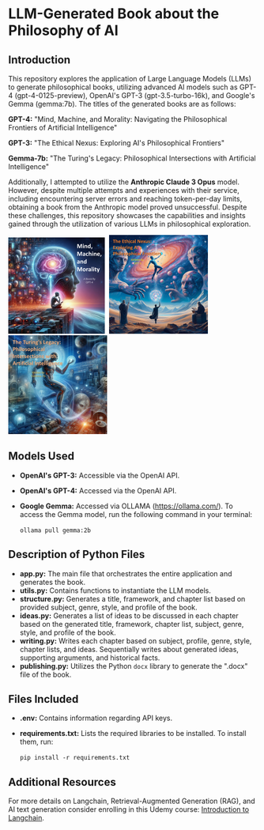 
# LLM-Generated Book about the Philosophy of AI

## Introduction
This repository explores the application of Large Language Models (LLMs) to generate philosophical books, utilizing advanced AI models such as GPT-4 (gpt-4-0125-preview), OpenAI's GPT-3 (gpt-3.5-turbo-16k), and Google's Gemma (gemma:7b). The titles of the generated books are as follows:

**GPT-4:** "Mind, Machine, and Morality: Navigating the Philosophical Frontiers of Artificial Intelligence"

**GPT-3:** "The Ethical Nexus: Exploring AI's Philosophical Frontiers"

**Gemma-7b:** "The Turing's Legacy: Philosophical Intersections with Artificial Intelligence"

Additionally, I attempted to utilize the **Anthropic Claude 3 Opus** model. However, despite multiple attempts and experiences with their service, including encountering server errors and reaching token-per-day limits, obtaining a book from the Anthropic model proved unsuccessful. Despite these challenges, this repository showcases the capabilities and insights gained through the utilization of various LLMs in philosophical exploration.

<p float="left">
  <img src="images/Cover_GPT_4.png" alt="GPT-4" width="200"/> 
  <img src="images/Cover_GPT_3.png" alt="GPT-3" width="200"/> 
  <img src="images/Cover_Gemma_7b.png" alt="Gemma-7b" width="200"/>
</p>

## Models Used
- **OpenAI's GPT-3:** Accessible via the OpenAI API.
- **OpenAI's GPT-4:** Accessed via the OpenAI API.
- **Google Gemma:** Accessed via OLLAMA (https://ollama.com/). To access the Gemma model, run the following command in your terminal:

    `ollama pull gemma:2b`


## Description of Python Files
- **app.py:** The main file that orchestrates the entire application and generates the book.
- **utils.py:** Contains functions to instantiate the LLM models.
- **structure.py:** Generates a title, framework, and chapter list based on provided subject, genre, style, and profile of the book.
- **ideas.py:** Generates a list of ideas to be discussed in each chapter based on the generated title, framework, chapter list, subject, genre, style, and profile of the book.
- **writing.py:** Writes each chapter based on subject, profile, genre, style, chapter lists, and ideas. Sequentially writes about generated ideas, supporting arguments, and historical facts.
- **publishing.py:** Utilizes the Python `docx` library to generate the ".docx" file of the book.

## Files Included
- **.env:** Contains information regarding API keys.
- **requirements.txt:** Lists the required libraries to be installed. To install them, run:

    `pip install -r requirements.txt`


## Additional Resources
For more details on Langchain, Retrieval-Augmented Generation (RAG), and AI text generation consider enrolling in this Udemy course: [Introduction to Langchain](https://www.udemy.com/course/introduction-to-langchain/?couponCode=ST12MT030524).




